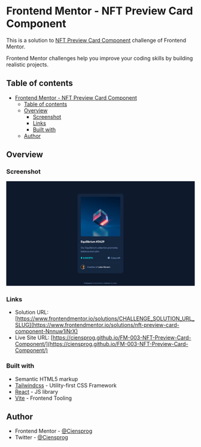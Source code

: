 # Frontend Mentor - NFT Preview Card Component

This is a solution to [NFT Preview Card Component](https://www.frontendmentor.io/challenges/nft-preview-card-component-SbdUL_w0U) challenge of Frontend Mentor.

Frontend Mentor challenges help you improve your coding skills by building realistic projects.

## Table of contents

- [Frontend Mentor - NFT Preview Card Component](#frontend-mentor---nft-preview-card-component)
  - [Table of contents](#table-of-contents)
  - [Overview](#overview)
    - [Screenshot](#screenshot)
    - [Links](#links)
    - [Built with](#built-with)
  - [Author](#author)

## Overview

### Screenshot

![](./preview.jpg)

### Links

- Solution URL: [https://www.frontendmentor.io/solutions/CHALLENGE_SOLUTION_URL_SLUG](https://www.frontendmentor.io/solutions/nft-preview-card-component-Nnnuw1iNrX)
- Live Site URL: [https://ciensprog.github.io/FM-003-NFT-Preview-Card-Component/](https://ciensprog.github.io/FM-003-NFT-Preview-Card-Component/)

### Built with

- Semantic HTML5 markup
- [Tailwindcss](https://tailwindcss.com) - Utility-first CSS Framework
- [React](https://reactjs.org/) - JS library
- [Vite](https://vitejs.dev) - Frontend Tooling

## Author

- Frontend Mentor - [@Ciensprog](https://www.frontendmentor.io/profile/Ciensprog)
- Twitter - [@Ciensprog](https://www.twitter.com/Ciensprog)
